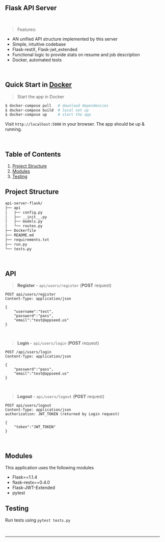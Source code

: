 ## Flask API Server

<br />

> Features:

- AN unified API structure implemented by this server
- Simple, intuitive codebase
- Flask-restX, Flask-jwt_extended
- Functional logic to provide stats on resume and job description
- Docker, automated tests

<br />

## Quick Start in [Docker](https://www.docker.com/)

> Start the app in Docker

```bash
$ docker-compose pull   # download dependencies 
$ docker-compose build  # local set up
$ docker-compose up     # start the app 
```

Visit `http://localhost:5000` in your browser. The app should be up & running.

<br />

## Table of Contents

1. [Project Structure](#project-structure)
2. [Modules](#modules)
3. [Testing](#testing)

## Project Structure

```bash
api-server-flask/
├── api
│   ├── config.py
│   ├── __init__.py
│   ├── models.py
│   └── routes.py
├── Dockerfile
├── README.md
├── requirements.txt
├── run.py
└── tests.py
```

<br />

## API

> **Register** - `api/users/register` (**POST** request)

```
POST api/users/register
Content-Type: application/json

{
    "username":"test",
    "password":"pass", 
    "email":"test@appseed.us"
}
```

<br />

> **Login** - `api/users/login` (**POST** request)

```
POST /api/users/login
Content-Type: application/json

{
    "password":"pass", 
    "email":"test@appseed.us"
}
```

<br />

> **Logout** - `api/users/logout` (**POST** request)

```
POST api/users/logout
Content-Type: application/json
authorization: JWT_TOKEN (returned by Login request)

{
    "token":"JWT_TOKEN"
}
```

<br />

## Modules

This application uses the following modules

 - Flask==1.1.4
 - flask-restx==0.4.0
 - Flask-JWT-Extended
 - pytest

## Testing

Run tests using `pytest tests.py`

<br />

---
